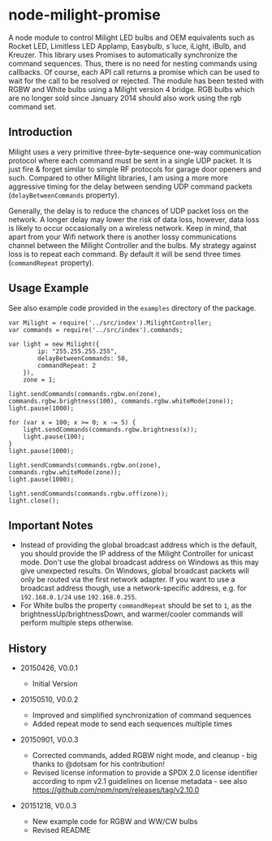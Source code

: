 # node-milight-promise

A node module to control Milight LED bulbs and OEM equivalents such as Rocket LED, Limitless LED Applamp, 
 Easybulb, s`luce, iLight, iBulb, and Kreuzer. This library uses Promises to automatically synchronize the command 
 sequences. Thus, there is no need for nesting commands using callbacks. Of course, each API call returns a promise 
 which can be used to wait for the call to be resolved or rejected. The module has been tested with RGBW and White 
 bulbs using a Milight version 4 bridge. RGB bulbs which are no longer sold since January 2014 should also work using
 the rgb command set.

## Introduction

Milight uses a very primitive three-byte-sequence one-way communication protocol where each command must be sent in a 
 single UDP packet. It is just fire & forget similar to simple RF protocols for garage door openers and such.
 Compared to other Milight libraries, I am using a more more aggressive timing for the delay between sending UDP command 
 packets (```delayBetweenCommands``` property). 
 
 Generally, the delay is to reduce the chances of UDP packet loss on the network. A longer delay may lower the risk of 
 data loss, however, data loss is likely to occur occasionally on a wireless network. Keep in mind, that apart from your 
 Wifi network there is another lossy communications channel between the Milight Controller and the bulbs. My strategy 
 against loss is to repeat each command. By default it will be send three times (```commandRepeat``` property). 

## Usage Example

See also example code provided in the `examples` directory of the package.

    var Milight = require('../src/index').MilightController;
    var commands = require('../src/index').commands;
    
    var light = new Milight({
            ip: "255.255.255.255",
            delayBetweenCommands: 50,
            commandRepeat: 2
        }),
        zone = 1;
    
    light.sendCommands(commands.rgbw.on(zone), commands.rgbw.brightness(100), commands.rgbw.whiteMode(zone));
    light.pause(1000);
    
    for (var x = 100; x >= 0; x -= 5) {
        light.sendCommands(commands.rgbw.brightness(x));
        light.pause(100);
    }
    light.pause(1000);
    
    light.sendCommands(commands.rgbw.on(zone), commands.rgbw.whiteMode(zone));
    light.pause(1000);

    light.sendCommands(commands.rgbw.off(zone));
    light.close();

## Important Notes

* Instead of providing the global broadcast address which is the default, you should provide the IP address 
  of the Milight Controller for unicast mode. Don't use the global broadcast address on Windows as this may give
  unexpected results. On Windows, global broadcast packets will only be routed via the first network adapter. If
  you want to use a broadcast address though, use a network-specific address, e.g. for `192.168.0.1/24` use
  `192.168.0.255`.
* For White bulbs the property `commandRepeat` should be set to `1`, as the brightnessUp/brightnessDown, and
  warmer/cooler commands will perform multiple steps otherwise.
    
## History

* 20150426, V0.0.1
    * Initial Version

* 20150510, V0.0.2
    * Improved and simplified synchronization of command sequences
    * Added repeat mode to send each sequences multiple times
* 20150901, V0.0.3
    * Corrected commands, added RGBW night mode, and cleanup - big thanks to @dotsam for his contribution!
    * Revised license information to provide a SPDX 2.0 license identifier according to npm v2.1 guidelines 
      on license metadata - see also https://github.com/npm/npm/releases/tag/v2.10.0
* 20151218, V0.0.3
    * New example code for RGBW and WW/CW bulbs
    * Revised README
